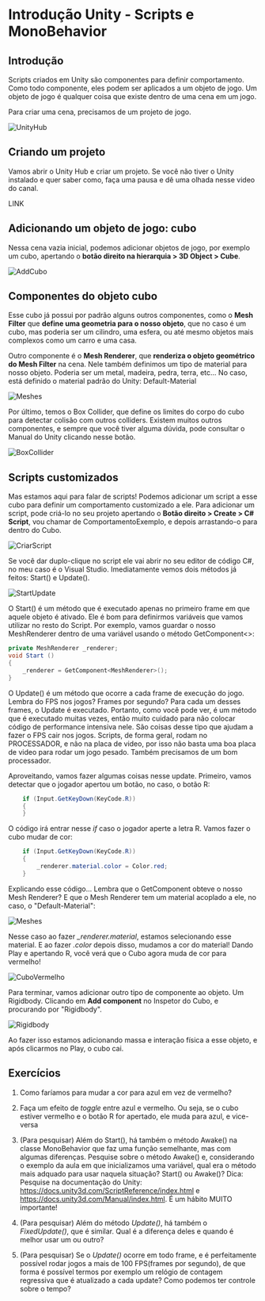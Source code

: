 # Introdução Unity - Scripts e MonoBehavior


## Introdução

Scripts criados em Unity são componentes para definir comportamento. Como todo componente, eles podem ser aplicados a um objeto de jogo. 
Um objeto de jogo é qualquer coisa que existe dentro de uma cena em um jogo.

Para criar uma cena, precisamos de um projeto de jogo. 

![UnityHub](unity_hub.png)

## Criando um projeto

Vamos abrir o Unity Hub e criar um projeto. Se você não tiver o Unity instalado e quer saber como, faça uma pausa e dê uma olhada nesse video do canal. 

LINK

## Adicionando um objeto de jogo: cubo

Nessa cena vazia inicial, podemos adicionar objetos de jogo, por exemplo um cubo, apertando o **botão direito na hierarquia > 3D Object > Cube**.

![AddCubo](adicionar_cubo.png)

## Componentes do objeto cubo

Esse cubo já possui por padrão alguns outros componentes, como o **Mesh Filter** que **define uma geometria para o nosso objeto**, que no caso é um cubo,
mas poderia ser um cilindro, uma esfera, ou até mesmo objetos mais complexos como um carro e uma casa. 

Outro componente é o **Mesh Renderer**, que **renderiza o objeto geométrico do Mesh Filter** na cena. Nele também definimos um tipo de material para nosso objeto. Poderia ser um metal, madeira, pedra, terra, etc... No caso, está definido o material padrão do Unity: Default-Material

![Meshes](meshes.png)

Por último, temos o Box Collider, que define os limites do corpo do cubo para detectar colisão com outros colliders. Existem muitos outros componentes, e sempre que você tiver alguma dúvida, pode consultar o Manual do Unity clicando nesse botão.

![BoxCollider](boxcollider.PNG)


## Scripts customizados

Mas estamos aqui para falar de scripts! Podemos adicionar um script a esse cubo para definir um comportamento customizado a ele. Para adicionar um script, pode criá-lo no seu projeto apertando o **Botão direito > Create > C# Script**, vou chamar de ComportamentoExemplo, e depois arrastando-o para dentro do Cubo.

![CriarScript](criar_script.png)


Se você dar duplo-clique no script ele vai abrir no seu editor de código C#, no meu caso é o Visual Studio. Imediatamente vemos dois métodos já feitos: Start() e Update().

![StartUpdate](start_update.png)


O Start() é um método que é executado apenas no primeiro frame em que aquele objeto é ativado. Ele é bom para definirmos variáveis que vamos utilizar no resto do Script. Por exemplo, vamos guardar o nosso MeshRenderer dentro de uma variável usando o método GetComponent<>:

```cs
private MeshRenderer _renderer;
void Start () 
{
    _renderer = GetComponent<MeshRenderer>();
}
```

O Update() é um método que ocorre a cada frame de execução do jogo. Lembra do FPS nos jogos? Frames por segundo? Para cada um desses frames, o Update é executado. Portanto, como você pode ver, é um método que é executado muitas vezes, então muito cuidado para não colocar código de performance intensiva nele. São coisas desse tipo que ajudam a fazer o FPS cair nos jogos. Scripts, de forma geral, rodam no PROCESSADOR, e não na placa de video, por isso não basta uma boa placa de video para rodar um jogo pesado. Também precisamos de um bom processador.

Aproveitando, vamos fazer algumas coisas nesse update. Primeiro, vamos detectar que o jogador apertou um botão, no caso, o botão R:

```cs
    if (Input.GetKeyDown(KeyCode.R))
    {
    }
```

O código irá entrar nesse *if* caso o jogador aperte a letra R. Vamos fazer o cubo mudar de cor:

```cs
    if (Input.GetKeyDown(KeyCode.R))
    {
        _renderer.material.color = Color.red;
    }
```

Explicando esse código... Lembra que o GetComponent obteve o nosso Mesh Renderer? E que o Mesh Renderer tem um material acoplado a ele, no caso, o "Default-Material":

![Meshes](meshes.png)

Nesse caso ao fazer *_renderer.material*, estamos selecionando esse material. E ao fazer *.color* depois disso, mudamos a cor do material!
Dando Play e apertando R, você verá que o Cubo agora muda de cor para vermelho!

![CuboVermelho](cubo_vermelho.png)



Para terminar, vamos adicionar outro tipo de componente ao objeto. Um Rigidbody. Clicando em **Add component** no Inspetor do Cubo, e procurando por "Rigidbody". 

![Rigidbody](rigidbody.png)

Ao fazer isso estamos adicionando massa e interação física a esse objeto, e após clicarmos no Play, o cubo cai.





## Exercícios

1. Como faríamos para mudar a cor para azul em vez de vermelho?

2. Faça um efeito de *toggle* entre azul e vermelho. Ou seja, se o cubo estiver vermelho e o botão R for apertado, ele muda para azul, e vice-versa

3. (Para pesquisar) Além do Start(), há também o método Awake() na classe MonoBehavior que faz uma função semelhante, mas com algumas diferenças. Pesquise sobre o método Awake() e, considerando o exemplo da aula em que inicializamos uma variável, qual era o método mais adquado para usar naquela situação? Start() ou Awake()? 
Dica: Pesquise na documentação do Unity: https://docs.unity3d.com/ScriptReference/index.html e https://docs.unity3d.com/Manual/index.html. É um hábito MUITO importante!

4. (Para pesquisar) Além do método *Update()*, há também o *FixedUpdate()*, que é similar. Qual é a diferença deles e quando é melhor usar um ou outro?

5. (Para pesquisar) Se o *Update()* ocorre em todo frame, e é perfeitamente possível rodar jogos a mais de 100 FPS(frames por segundo), de que forma é possível termos por exemplo um relógio de contagem regressiva que é atualizado a cada update? Como podemos ter controle sobre o tempo?
